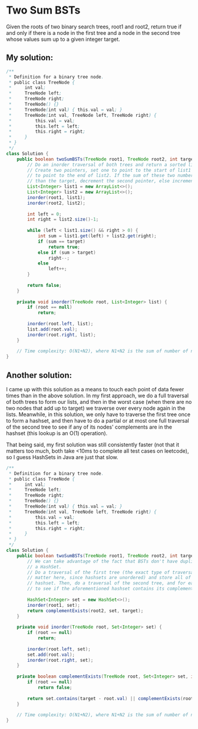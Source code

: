# Two Sum BSTs

Given the roots of two binary search trees, root1 and root2, return true if and only if there is a node in the first tree and a node in the second tree whose values sum up to a given integer target.

## My solution:

```Java
/**
 * Definition for a binary tree node.
 * public class TreeNode {
 *     int val;
 *     TreeNode left;
 *     TreeNode right;
 *     TreeNode() {}
 *     TreeNode(int val) { this.val = val; }
 *     TreeNode(int val, TreeNode left, TreeNode right) {
 *         this.val = val;
 *         this.left = left;
 *         this.right = right;
 *     }
 * }
 */
class Solution {
    public boolean twoSumBSTs(TreeNode root1, TreeNode root2, int target) {
        // Do an inorder traversal of both trees and return a sorted list for both.
        // Create two pointers, set one to point to the start of list1 and set the other
        // to point to the end of list2. If the sum of these two numbers is larger
        // than the target, decrement the second pointer, else increment the first one.
        List<Integer> list1 = new ArrayList<>();
        List<Integer> list2 = new ArrayList<>();
        inorder(root1, list1);
        inorder(root2, list2);
        
        int left = 0;
        int right = list2.size()-1;
        
        while (left < list1.size() && right > 0) {
            int sum = list1.get(left) + list2.get(right);
            if (sum == target)
                return true;
            else if (sum > target)
                right--;
            else
                left++;
        }
        
        return false;
    }
    
    private void inorder(TreeNode root, List<Integer> list) {
        if (root == null)
            return;
        
        inorder(root.left, list);
        list.add(root.val);
        inorder(root.right, list);
    }
    
    // Time complexity: O(N1+N2), where N1+N2 is the sum of number of nodes in each tree
}
```

## Another solution:

I came up with this solution as a means to touch each point of data fewer times than in the above solution. In my first approach, we do a full traversal of both trees to form our lists, and then in the worst case (when there are no two nodes that add up to target) we traverse over every node again in the lists. Meanwhile, in this solution, we only have to traverse the first tree once to form a hashset, and then have to do a partial or at most one full traversal of the second tree to see if any of its nodes' complements are in the hashset (this lookup is an O(1) operation).

That being said, my first solution was still consistently faster (not that it matters too much, both take <10ms to complete all test cases on leetcode), so I guess HashSets in Java are just that slow.

```Java
/**
 * Definition for a binary tree node.
 * public class TreeNode {
 *     int val;
 *     TreeNode left;
 *     TreeNode right;
 *     TreeNode() {}
 *     TreeNode(int val) { this.val = val; }
 *     TreeNode(int val, TreeNode left, TreeNode right) {
 *         this.val = val;
 *         this.left = left;
 *         this.right = right;
 *     }
 * }
 */
class Solution {
    public boolean twoSumBSTs(TreeNode root1, TreeNode root2, int target) {
        // We can take advantage of the fact that BSTs don't have duplicates and use
        // a HashSet.
        // Do a traversal of the first tree (the exact type of traversal doesn't really)
        // matter here, since hashsets are unordered) and store all of its nodes in a
        // hashset. Then, do a traversal of the second tree, and for each value, check
        // to see if the aforementioned hashset contains its complement.
        
        HashSet<Integer> set = new HashSet<>();
        inorder(root1, set);
        return complementExists(root2, set, target);
    }
    
    private void inorder(TreeNode root, Set<Integer> set) {
        if (root == null)
            return;
        
        inorder(root.left, set);
        set.add(root.val);
        inorder(root.right, set);
    }
    
    private boolean complementExists(TreeNode root, Set<Integer> set, int target) {
        if (root == null)
            return false;
        
        return set.contains(target - root.val) || complementExists(root.left, set, target) || complementExists(root.right, set, target);
    }
    
    // Time complexity: O(N1+N2), where N1+N2 is the sum of number of nodes in each tree
}
```
